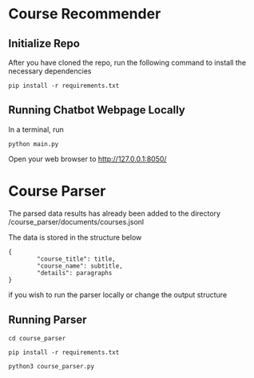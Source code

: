 # Course Recommender

## Initialize Repo
After you have cloned the repo, run the following command to install the necessary dependencies

    pip install -r requirements.txt

## Running Chatbot Webpage Locally
In a terminal, run

    python main.py

Open your web browser to http://127.0.0.1:8050/



# Course Parser
The parsed data results has already been added to the directory /course_parser/documents/courses.jsonl

The data is stored in the structure below 
```
{
        "course_title": title,
        "course_name": subtitle,
        "details": paragraphs
}
```
if you wish to run the parser locally or change the output structure

## Running Parser 

```
cd course_parser

pip install -r requirements.txt

python3 course_parser.py
```
